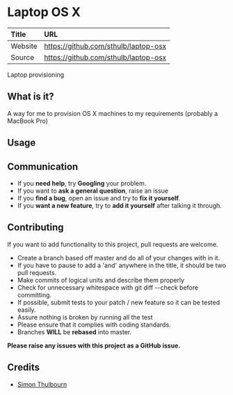 
# Laptop OS X

| Title   | URL                                  |
|:--------|:-------------------------------------|
| Website | https://github.com/sthulb/laptop-osx |
| Source  | https://github.com/sthulb/laptop-osx |

Laptop provisioning

## What is it?

A way for me to provision OS X machines to my requirements (probably a MacBook Pro)

## Usage

## Communication

- If you **need help**, try **Googling** your problem.
- If you want to **ask a general question**, raise an issue
- If you **find a bug**, open an issue and try to **fix it yourself**.
- If you **want a new feature**, try to **add it yourself** after talking it through.

## Contributing

If you want to add functionality to this project, pull requests are welcome.

- Create a branch based off master and do all of your changes with in it.
- If you have to pause to add a 'and' anywhere in the title, it should be two pull requests.
- Make commits of logical units and describe them properly
- Check for unnecessary whitespace with git diff --check before committing.
- If possible, submit tests to your patch / new feature so it can be tested easily.
- Assure nothing is broken by running all the test
- Please ensure that it complies with coding standards.
- Branches **WILL** be **rebased** into master.

**Please raise any issues with this project as a GitHub issue.**

## Credits

- [Simon Thulbourn](http://twitter.com/sthulb)
